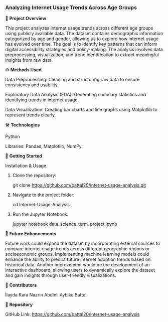 ### **Analyzing Internet Usage Trends Across Age Groups**

📌 **Project Overview**

This project analyzes internet usage trends across different age groups using publicly available data. The dataset contains demographic information categorized by age and gender, allowing us to explore how internet usage has evolved over time. The goal is to identify key patterns that can inform digital accessibility strategies and policy-making. The analysis involves data preprocessing, visualization, and trend identification to extract meaningful insights from raw data.

⚙️ **Methods Used**

Data Preprocessing: Cleaning and structuring raw data to ensure consistency and usability.

Exploratory Data Analysis (EDA): Generating summary statistics and identifying trends in internet usage.

Data Visualization: Creating bar charts and line graphs using Matplotlib to represent trends clearly.

🛠 **Technologies**

Python

Libraries: Pandas, Matplotlib, NumPy

🚀 **Getting Started**

Installation & Usage

1. Clone the repository:

   git clone https://github.com/battal20/internet-usage-analysis.git

2. Navigate to the project folder:

   cd Internet-Usage-Analysis

3. Run the Jupyter Notebook:

   jupyter notebook data_science_term_project.ipynb

🔮 **Future Enhancements**

Future work could expand the dataset by incorporating external sources to compare internet usage trends across different geographic regions or socioeconomic groups. Implementing machine learning models could enhance the ability to predict future internet adoption trends based on historical data. Another improvement would be the development of an interactive dashboard, allowing users to dynamically explore the dataset and gain insights through user-friendly visualizations.

👥 **Contributors**

İlayda Kara
Nazrin Abdinli
Aybike Battal

📂 **Repository**

GitHub Link: https://github.com/battal20/internet-usage-analysis
